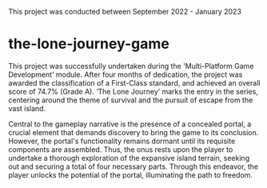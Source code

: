 This project was conducted between September 2022 - January 2023
# the-lone-journey-game
This project was successfully undertaken during the 'Multi-Platform Game Development’ module. After four months of dedication, the project was awarded the classification of a First-Class standard, and achieved an overall score of 74.7% (Grade A). ‘The Lone Journey’ marks the entry in the series, centering around the theme of survival and the pursuit of escape from the vast island.

Central to the gameplay narrative is the presence of a concealed portal, a crucial element that demands discovery to bring the game to its conclusion. However, the portal's functionality remains dormant until its requisite components are assembled. Thus, the onus rests upon the player to undertake a thorough exploration of the expansive island terrain, seeking out and securing a total of four necessary parts. Through this endeavor, the player unlocks the potential of the portal, illuminating the path to freedom.

